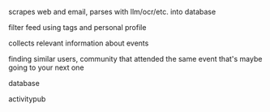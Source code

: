 scrapes web and email, parses with llm/ocr/etc. into database

filter feed using tags and personal profile

collects relevant information about events

finding similar users, community that attended the same event that's maybe going to your next one

database

activitypub
